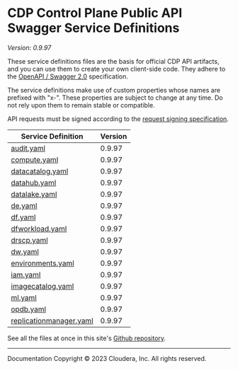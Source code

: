 # CDP Control Plane Public API Swagger Service Definitions

*Version: 0.9.97*

These service definitions files are the basis for official CDP API artifacts,
and you can use them to create your own client-side code. They adhere to the
[OpenAPI / Swagger 2.0](https://swagger.io/specification/v2/) specification.

The service definitions make use of custom properties whose names are prefixed
with "x-". These properties are subject to change at any time. Do not rely upon
them to remain stable or compatible.

API requests must be signed according to the
[request signing specification](request_signing.md).

| Service Definition | Version |
| --- | --- |
| [audit.yaml](./audit.yaml) | 0.9.97 |
| [compute.yaml](./compute.yaml) | 0.9.97 |
| [datacatalog.yaml](./datacatalog.yaml) | 0.9.97 |
| [datahub.yaml](./datahub.yaml) | 0.9.97 |
| [datalake.yaml](./datalake.yaml) | 0.9.97 |
| [de.yaml](./de.yaml) | 0.9.97 |
| [df.yaml](./df.yaml) | 0.9.97 |
| [dfworkload.yaml](./dfworkload.yaml) | 0.9.97 |
| [drscp.yaml](./drscp.yaml) | 0.9.97 |
| [dw.yaml](./dw.yaml) | 0.9.97 |
| [environments.yaml](./environments.yaml) | 0.9.97 |
| [iam.yaml](./iam.yaml) | 0.9.97 |
| [imagecatalog.yaml](./imagecatalog.yaml) | 0.9.97 |
| [ml.yaml](./ml.yaml) | 0.9.97 |
| [opdb.yaml](./opdb.yaml) | 0.9.97 |
| [replicationmanager.yaml](./replicationmanager.yaml) | 0.9.97 |

See all the files at once in this site's
[Github repository](https://github.com/cloudera/cdp-dev-docs/tree/master/api-docs/swagger).

----

Documentation Copyright © 2023 Cloudera, Inc. All rights reserved.

